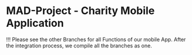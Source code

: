 # MAD-Project - Charity Mobile Application


!!! Please see the other Branches for all Functions of our mobile App. After the integration process, we compile all the branches as one.
